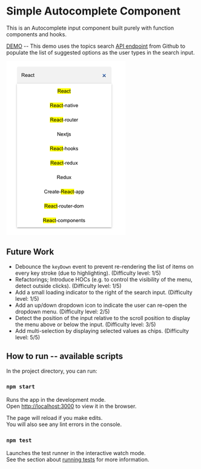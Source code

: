 # Simple Autocomplete Component 

This is an Autocomplete input component built purely with function components and hooks. 

[DEMO](https://zv3-autocomplete.netlify.app) -- This demo uses the topics search [API endpoint](https://docs.github.com/en/rest/search#search-topics) from Github to populate the list of suggested options as the user types in the search input.

![screenshot](screenshot.png)

## Future Work

- Debounce the `keyDown` event to prevent re-rendering the list of items on every key stroke (due to highlighting). (Difficulty level: 1/5)
- Refactorings; Introduce HOCs (e.g. to control the visibility of the menu, detect outside clicks). (Difficulty level: 1/5)
- Add a small loading indicator to the right of the search input. (Difficulty level: 1/5)
- Add an up/down dropdown icon to indicate the user can re-open the dropdown menu. (Difficulty level: 2/5)
- Detect the position of the input relative to the scroll position to display the menu above or below the input. (Difficulty level: 3/5)
- Add multi-selection by displaying selected values as chips. (Difficulty level: 5/5)

## How to run -- available scripts

In the project directory, you can run:

### `npm start`

Runs the app in the development mode.\
Open [http://localhost:3000](http://localhost:3000) to view it in the browser.

The page will reload if you make edits.\
You will also see any lint errors in the console.

### `npm test`

Launches the test runner in the interactive watch mode.\
See the section about [running tests](https://facebook.github.io/create-react-app/docs/running-tests) for more information.


